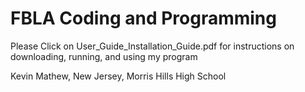 # FBLA Coding and Programming

Please Click on User_Guide_Installation_Guide.pdf for instructions on downloading, running, and using my program

Kevin Mathew, 
New Jersey,
Morris Hills High School
